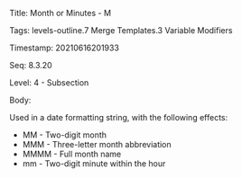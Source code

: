 Title:  Month or Minutes - M

Tags:   levels-outline.7 Merge Templates.3 Variable Modifiers

Timestamp: 20210616201933

Seq:    8.3.20

Level:  4 - Subsection

Body: 

Used in a date formatting string, with the following effects:

- MM - Two-digit month
- MMM - Three-letter month abbreviation
- MMMM - Full month name
- mm - Two-digit minute within the hour
